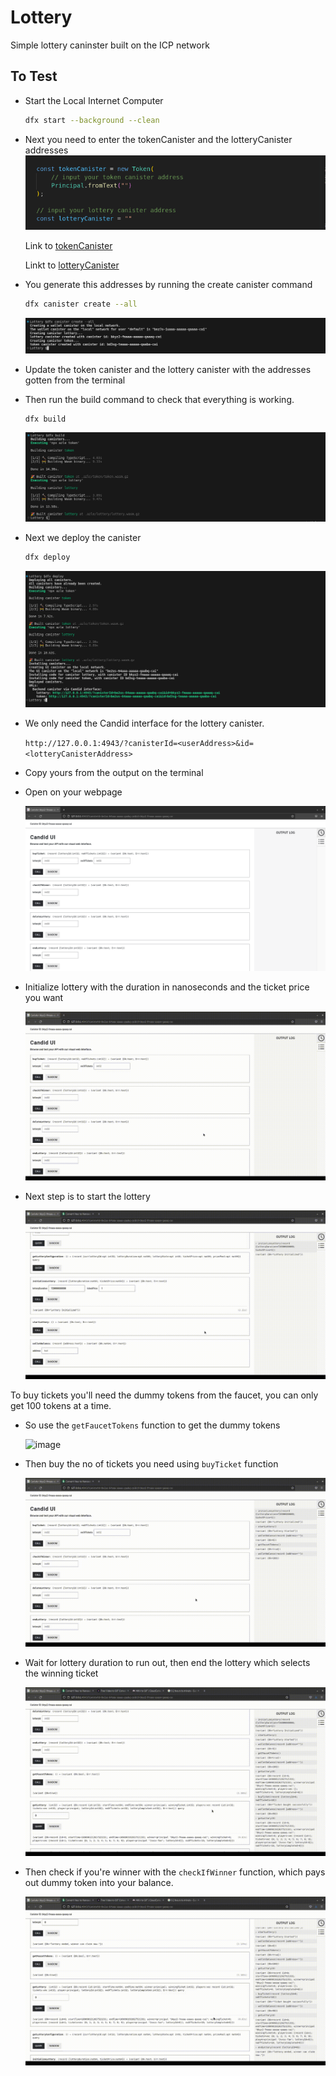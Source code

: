 # Lottery

Simple lottery caninster built on the ICP network

## To Test

- Start the Local Internet Computer

    ```bash
    dfx start --background --clean
    ```

- Next you need to enter the tokenCanister and the lotteryCanister addresses
    ![image](./src/assets/canister.png)

    Link to [tokenCanister](https://github.com/JoE11-y/Lottery-Canister/blob/main/src/lotteryCanister/index.ts#L8C27-L8C27)

    Linkt to [lotteryCanister](https://github.com/JoE11-y/Lottery-Canister/blob/main/src/lotteryCanister/index.ts#L12)

- You generate this addresses by running the create canister command

    ```bash
    dfx canister create --all
    ```

    ![image](./src/assets/terminal.png)

- Update the token canister and the lottery canister with the addresses gotten from the terminal
  
- Then run the build command to check that everything is working.

    ```bash
    dfx build
    ```

    ![image](./src/assets/build.png)

- Next we deploy the canister

    ```bash
    dfx deploy
    ```

    ![image](./src/assets/deplos.png)

- We only need the Candid interface for the lottery canister.

    `http://127.0.0.1:4943/?canisterId=<userAddress>&id=<lotteryCanisterAddress>`

- Copy yours from the output on the terminal

- Open on your webpage

    ![image](./src/assets/webpage.png)
  
- Initialize lottery with the duration in nanoseconds and the ticket price you want

    ![image](./src/assets/intialize.gif)
  
- Next step is to start the lottery

   ![image](./src/assets/startLottery.gif)

To buy tickets you'll need the dummy tokens from the faucet, you can only get 100 tokens at a time.

- So use the `getFaucetTokens` function to get the dummy tokens

   ![image](./src/assets/faucet.gif)

- Then buy the no of tickets you need using `buyTicket` function

    ![image](./src/assets/buyTicket.gif)

- Wait for lottery duration to run out, then end the lottery which selects the winning ticket

   ![image](./src/assets/endLottery.gif)

- Then check if you're winner with the `checkIfWinner` function, which pays out dummy token into your balance.

   ![image](./src/assets/checkIfWinner.gif)
